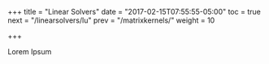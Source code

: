 +++
title = "Linear Solvers"
date = "2017-02-15T07:55:55-05:00"
toc = true
next = "/linearsolvers/lu"
prev = "/matrixkernels/"
weight = 10

+++

Lorem Ipsum
